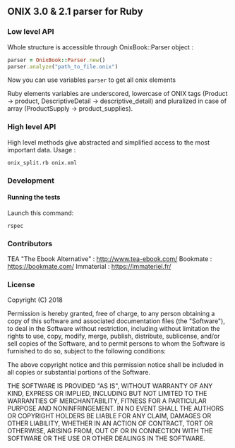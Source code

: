 ## ONIX 3.0 & 2.1 parser for Ruby

### Low level API
Whole structure is accessible through OnixBook::Parser object :

```ruby
parser = OnixBook::Parser.new()
parser.analyze("path_to_file.onix")
```
Now you can use variables `parser` to get all onix elements

Ruby elements variables are underscored, lowercase of ONIX tags (Product -> product, DescriptiveDetail -> descriptive_detail) and pluralized in case of array (ProductSupply -> product_supplies).

### High level API
High level methods give abstracted and simplified access to the most important data.
Usage :

```shell
onix_split.rb onix.xml
```
### Development

#### Running the tests

Launch this command:

```
rspec
```

### Contributors
TEA "The Ebook Alternative" : http://www.tea-ebook.com/
Bookmate : https://bookmate.com/
Immaterial : https://immateriel.fr/

### License
Copyright (C) 2018

Permission is hereby granted, free of charge, to any person obtaining a copy of this software and associated documentation files (the "Software"), to deal in the Software without restriction, including without limitation the rights to use, copy, modify, merge, publish, distribute, sublicense, and/or sell copies of the Software, and to permit persons to whom the Software is furnished to do so, subject to the following conditions:

The above copyright notice and this permission notice shall be included in all copies or substantial portions of the Software.

THE SOFTWARE IS PROVIDED "AS IS", WITHOUT WARRANTY OF ANY KIND, EXPRESS OR IMPLIED, INCLUDING BUT NOT LIMITED TO THE WARRANTIES OF MERCHANTABILITY, FITNESS FOR A PARTICULAR PURPOSE AND NONINFRINGEMENT. IN NO EVENT SHALL THE AUTHORS OR COPYRIGHT HOLDERS BE LIABLE FOR ANY CLAIM, DAMAGES OR OTHER LIABILITY, WHETHER IN AN ACTION OF CONTRACT, TORT OR OTHERWISE, ARISING FROM, OUT OF OR IN CONNECTION WITH THE SOFTWARE OR THE USE OR OTHER DEALINGS IN THE SOFTWARE.
